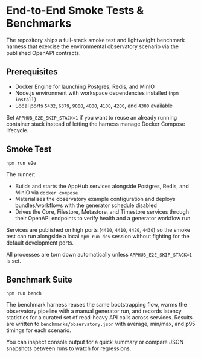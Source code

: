 # End-to-End Smoke Tests & Benchmarks

The repository ships a full-stack smoke test and lightweight benchmark harness that exercise the environmental observatory scenario via the published OpenAPI contracts.

## Prerequisites
- Docker Engine for launching Postgres, Redis, and MinIO
- Node.js environment with workspace dependencies installed (`npm install`)
- Local ports `5432`, `6379`, `9000`, `4000`, `4100`, `4200`, and `4300` available

Set `APPHUB_E2E_SKIP_STACK=1` if you want to reuse an already running container stack instead of letting the harness manage Docker Compose lifecycle.

## Smoke Test
```
npm run e2e
```
The runner:
- Builds and starts the AppHub services alongside Postgres, Redis, and MinIO via `docker compose`
- Materialises the observatory example configuration and deploys bundles/workflows with the generator schedule disabled
- Drives the Core, Filestore, Metastore, and Timestore services through their OpenAPI endpoints to verify health and a generator workflow run

Services are published on high ports (`4400`, `4410`, `4420`, `4430`) so the smoke test can run alongside a local `npm run dev` session without fighting for the default development ports.

All processes are torn down automatically unless `APPHUB_E2E_SKIP_STACK=1` is set.

## Benchmark Suite
```
npm run bench
```
The benchmark harness reuses the same bootstrapping flow, warms the observatory pipeline with a manual generator run, and records latency statistics for a curated set of read-heavy API calls across services. Results are written to `benchmarks/observatory.json` with average, min/max, and p95 timings for each scenario.

You can inspect console output for a quick summary or compare JSON snapshots between runs to watch for regressions.
